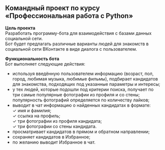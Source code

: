 ## Командный проект по курсу «Профессиональная работа с Python»

**Цель проекта**\
Разработать программу-бота для взаимодействия с базами данных социальной сети.\
Бот будет предлагать различные варианты людей для знакомств в социальной сети ВКонтакте в виде диалога с пользователем.

**Функциональность бота**\
Бот выполняет следующие действия:

- используя введённую пользователем информацию (возраст, пол, город, любимая музыка, любимые фильмы), подбирает кандидатов для знакомства, подходящих под указанные параметры и интересы;
- у тех людей, которые подошли под критерии поиска, получает по три самые популярные фотографии из профиля и со стены; популярность фотографий определяется по количеству лайков;
- выводит в чат информацию о найденных кандидатах в формате:\
   ✓ имя и фамилия;\
   ✓ ссылка на профиль;\
   ✓ три фотографии из профиля кандидата;\
   ✓ три фотографии со стены кандидата.
- просматривает кандидатов в прямом и обратном направлении;
- сохраняет кандидатов в Избранное;
- по желанию выводит Избранное в чат.
